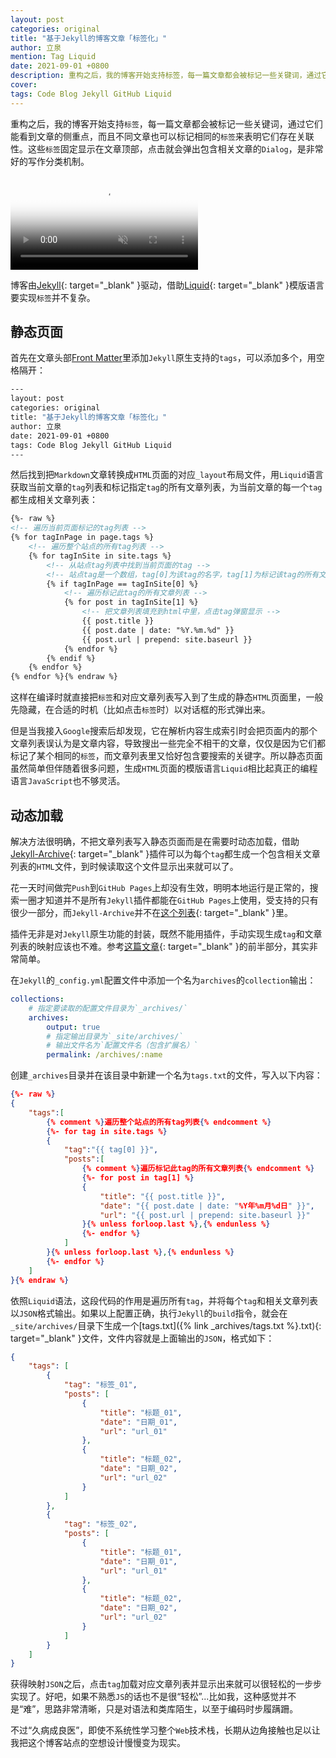 ```yaml
---
layout: post
categories: original
title: "基于Jekyll的博客文章「标签化」"
author: 立泉
mention: Tag Liquid
date: 2021-09-01 +0800
description: 重构之后，我的博客开始支持标签，每一篇文章都会被标记一些关键词，通过它们能大概了解文章的侧重点，而且不同文章也可以标记相同的标签来表明它们存在关联性。这些标签固定显示在文章顶部，点击就会弹出包含关联文章的Dialog，是非常好的文章分类方法。
cover: 
tags: Code Blog Jekyll GitHub Liquid
---
```


重构之后，我的博客开始支持`标签`，每一篇文章都会被标记一些关键词，通过它们能看到文章的侧重点，而且不同文章也可以标记相同的`标签`来表明它们存在关联性。这些`标签`固定显示在文章顶部，点击就会弹出包含相关文章的`Dialog`，是非常好的写作分类机制。

<video playsinline controls autoplay muted loop preload="none" poster="https://apqx.oss-cn-hangzhou.aliyuncs.com/blog/original/20210901/tags_poster.webp">
    <source src="https://apqx.oss-cn-hangzhou.aliyuncs.com/blog/original/20210901/tags_h265.mp4" type='video/mp4; codecs="hvc1.1.6.L123.90"' />
    <source src="https://apqx.oss-cn-hangzhou.aliyuncs.com/blog/original/20210901/tags_av1.mp4" type='video/mp4; codecs="av01.0.09M.08"' />
    <source src="https://apqx.oss-cn-hangzhou.aliyuncs.com/blog/original/20210901/tags_h264.mp4" type='video/mp4' />
</video>

博客由[Jekyll](https://jekyllrb.com){: target="_blank" }驱动，借助[Liquid](https://shopify.github.io/liquid/){: target="_blank" }模版语言要实现`标签`并不复杂。

## 静态页面

首先在文章头部[Front Matter](https://jekyllrb.com/docs/front-matter/)里添加`Jekyll`原生支持的`tags`，可以添加多个，用空格隔开：

```sh
---
layout: post
categories: original
title: "基于Jekyll的博客文章「标签化」"
author: 立泉
date: 2021-09-01 +0800
tags: Code Blog Jekyll GitHub Liquid
---
```

然后找到把`Markdown`文章转换成`HTML`页面的对应`_layout`布局文件，用`Liquid`语言获取当前文章的`tag`列表和标记指定`tag`的所有文章列表，为当前文章的每一个`tag`都生成相关文章列表：

```html
{%- raw %}
<!-- 遍历当前页面标记的tag列表 -->
{% for tagInPage in page.tags %}
    <!-- 遍历整个站点的所有tag列表 -->
    {% for tagInSite in site.tags %}
        <!-- 从站点tag列表中找到当前页面的tag -->
        <!-- 站点tag是一个数组，tag[0]为该tag的名字，tag[1]为标记该tag的所有文章列表 -->
        {% if tagInPage == tagInSite[0] %}
            <!-- 遍历标记此tag的所有文章列表 -->
            {% for post in tagInSite[1] %}
                <!-- 把文章列表填充到html中里，点击tag弹窗显示 -->
                {{ post.title }}
                {{ post.date | date: "%Y.%m.%d" }}
                {{ post.url | prepend: site.baseurl }}
            {% endfor %}
        {% endif %}
    {% endfor %}
{% endfor %}{% endraw %}
```

这样在编译时就直接把`标签`和对应文章列表写入到了生成的静态`HTML`页面里，一般先隐藏，在合适的时机（比如点击`标签`时）以对话框的形式弹出来。

但是当我接入`Google`搜索后却发现，它在解析内容生成索引时会把页面内的那个文章列表误认为是文章内容，导致搜出一些完全不相干的文章，仅仅是因为它们都标记了某个相同的`标签`，而文章列表里又恰好包含要搜索的关键字。所以静态页面虽然简单但伴随着很多问题，生成`HTML`页面的模版语言`Liquid`相比起真正的编程语言`JavaScript`也不够灵活。

## 动态加载

解决方法很明确，不把文章列表写入静态页面而是在需要时动态加载，借助[Jekyll-Archive](https://github.com/jekyll/jekyll-archives){: target="_blank" }插件可以为每个`tag`都生成一个包含相关文章列表的`HTML`文件，到时候读取这个文件显示出来就可以了。

花一天时间做完`Push`到`GitHub Pages`上却没有生效，明明本地运行是正常的，搜索一圈才知道并不是所有`Jekyll`插件都能在`GitHub Pages`上使用，受支持的只有很少一部分，而`Jekyll-Archive`并不在[这个列表](https://pages.github.com/versions/){: target="_blank" }里。

插件无非是对`Jekyll`原生功能的封装，既然不能用插件，手动实现生成`tag`和文章列表的映射应该也不难。参考[这篇文章](https://aneejian.com/automated-jekyll-archives-github-pages/){: target="_blank" }的前半部分，其实非常简单。

在`Jekyll`的`_config.yml`配置文件中添加一个名为`archives`的`collection`输出：

```yml
collections:
    # 指定要读取的配置文件目录为`_archives/`
    archives:
        output: true
        # 指定输出目录为`_site/archives/`
        # 输出文件名为`配置文件名（包含扩展名）`
        permalink: /archives/:name
```

创建`_archives`目录并在该目录中新建一个名为`tags.txt`的文件，写入以下内容：

```json
{%- raw %}
{
    "tags":[
        {% comment %}遍历整个站点的所有tag列表{% endcomment %}
        {%- for tag in site.tags %}
        {
            "tag":"{{ tag[0] }}",
            "posts":[
                {% comment %}遍历标记此tag的所有文章列表{% endcomment %}
                {%- for post in tag[1] %}
                {
                    "title": "{{ post.title }}",
                    "date": "{{ post.date | date: "%Y年%m月%d日" }}",
                    "url": "{{ post.url | prepend: site.baseurl }}"
                }{% unless forloop.last %},{% endunless %}
                {%- endfor %}
            ]
        }{% unless forloop.last %},{% endunless %}
        {%- endfor %}
    ]
}{% endraw %}
```

依照`Liquid`语法，这段代码的作用是遍历所有`tag`，并将每个`tag`和相关文章列表以`JSON`格式输出。如果以上配置正确，执行`Jekyll`的`build`指令，就会在`_site/archives/`目录下生成一个[tags.txt]({% link _archives/tags.txt %}.txt){: target="_blank" }文件，文件内容就是上面输出的`JSON`，格式如下：

```json
{
    "tags": [
        {
            "tag": "标签_01",
            "posts": [
                {
                    "title": "标题_01",
                    "date": "日期_01",
                    "url": "url_01"
                },
                {
                    "title": "标题_02",
                    "date": "日期_02",
                    "url": "url_02"
                }
            ]
        },
        {
            "tag": "标签_02",
            "posts": [
                {
                    "title": "标题_01",
                    "date": "日期_01",
                    "url": "url_01"
                },
                {
                    "title": "标题_02",
                    "date": "日期_02",
                    "url": "url_02"
                }
            ]
        }
    ]
}
```

获得映射`JSON`之后，点击`tag`加载对应文章列表并显示出来就可以很轻松的一步步实现了。好吧，如果不熟悉`JS`的话也不是很“轻松”...比如我，这种感觉并不是“难”，思路非常清晰，只是对语法和类库陌生，以至于编码时步履蹒跚。

不过“久病成良医”，即使不系统性学习整个`Web`技术栈，长期从边角接触也足以让我把这个博客站点的空想设计慢慢变为现实。
